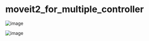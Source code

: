 # moveit2_for_multiple_controller

![image](https://github.com/user-attachments/assets/267ae08c-ecb0-416f-95e1-ce26b5071705)

![image](https://github.com/user-attachments/assets/4d0f1869-f900-4940-a11b-3c16a468a7d9)
